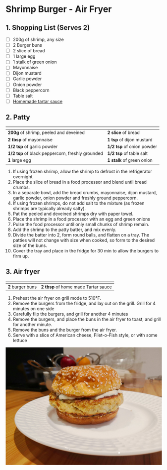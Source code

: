 # Shrimp Burger - Air Fryer

## 1. Shopping List (Serves 2)
- [ ] 200g of shrimp, any size
- [ ] 2 Burger buns
- [ ] 2 slice of bread
- [ ] 1 large egg
- [ ] 1 stalk of green onion
- [ ] Mayonnaise
- [ ] Dijon mustard
- [ ] Garlic powder
- [ ] Onion powder
- [ ] Black peppercorn
- [ ] Table salt
- [ ] [Homemade tartar sauce][1]

## 2. Patty
|<!-- -->|<!-- -->|
|---|---|
| **200g** of shrimp, peeled and deveined | **2 slice** of bread|
| **2 tbsp** of mayonnaise | **1 tsp** of dijon mustard|
| **1/2 tsp** of garlic powder| **1/2 tsp** of onion powder |
| **1/2 tsp** of black peppercorn, freshly grounded | **1/2 tsp** of table salt |
| **1** large egg | **1 stalk** of green onion |

1. If using frozen shrimp, allow the shrimp to defrost in the refrigerator overnight
2. Place the slice of bread in a food processor and blend until bread crumbs.
3. In a separate bowl, add the bread crumbs, mayonnaise, dijon mustard, garlic powder, onion powder and freshly ground peppercorn.
4. If using frozen shrimps, do not add salt to the mixture (as frozen shrimps are typically already salty).
5. Pat the peeled and deveined shrimps dry with paper towel.
6. Place the shrimp in a food processor with an egg and green onions
7. Pulse the food processor until only small chunks of shrimp remain.
8. Add the shrimp to the patty batter, and mix evenly.
9. Divide the batter into 2, form round balls, and flatten on a tray. The patties will not change with size when cooked, so form to the desired size of the buns.
10. Cover the tray and place in the fridge for 30 min to allow the burgers to firm up.

## 3. Air fryer
|<!-- -->|<!-- -->|
|---|---|
|**2** burger buns|**2 tbsp** of home made Tartar sauce|

1. Preheat the air fryer on grill mode to 510°F.
2. Remove the burgers from the fridge, and lay out on the grill. Grill for 4 minutes on one side
3. Carefully flip the burgers, and grill for another 4 minutes
4. Remove the burgers, and place the buns in the air fryer to toast, and grill for another minute.
5. Remove the buns and the burger from the air fryer.
6. Serve with a slice of American cheese, Filet-o-Fish style, or with some lettuce

![Final presentation of Shrimp Burger](Images/Shrimp%20Burger%20-%20Overview.jpg)

[1]: https://github.com/nanotalks/recipes/blob/master/Spices%20and%20Sauces/Tartar%20Sauce.md